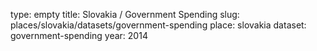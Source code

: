 type: empty
title: Slovakia / Government Spending
slug: places/slovakia/datasets/government-spending
place: slovakia
dataset: government-spending
year: 2014
